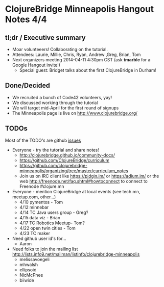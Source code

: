 # ClojureBridge Minneapolis Hangout Notes 4/4

## tl;dr / Executive summary

* Moar volunteeers! Collaborating on the tutorial.
* Attendees: Laurie, Millie, Chris, Ryan, Andrew ,Greg, Brian, Tom
* Next organizers meeting 2014-04-11 4:30pm CST (ask **tmarble** for a Google Hangout invite!)
  * Special guest: Bridget talks about the first ClojureBridge in Durham!

## Done/Decided

* We recruited a bunch of Code42 volunteers, yay!
* We discussed working through the tutorial
* We will target mid-April for the first round of signups
* The Minneapolis page is live on http://www.clojurebridge.org/

## TODOs

Most of the TODO's are github [issues](https://github.com/clojurebridge-minneapolis/organizing/issues)

* Everyone - try the tutorial and share notes!
  * http://clojurebridge.github.io/community-docs/
  * https://github.com/ClojureBridge/curriculum
  * https://github.com/clojurebridge-minneapolis/organizing/tree/master/curriculum_notes
  * Join us on IRC client like https://pidgin.im/ or https://adium.im/ or the web http://freenode.net/faq.shtml#howtoconnect to connect to Freenode #clojure.mn
* Everyone - mention ClojureBridge at local events (see tech.mn, meetup.com, other...)
  * 4/10 pymentos - Tom
  * 4/12 minnebar
  * 4/14 TC Java users group - Greg?
  * 4/15 data viz - Brian
  * 4/17 TC Robotics Meetup- Tom?
  * 4/22 open twin cities - Tom
  * 4/23 TC maker
* Need github user id's for...
  * Aaron
* Need folks to join the mailing list http://lists.info9.net/mailman/listinfo/clojurebridge-minneapolis
  * melissavoegeli
  * mhwalsh
  * ellipsoid
  * NicMcPhee
  * biiwide
